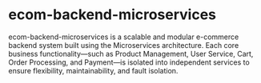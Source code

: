 # ecom-backend-microservices
ecom-backend-microservices is a scalable and modular e-commerce backend system built using the Microservices architecture. Each core business functionality—such as Product Management, User Service, Cart, Order Processing, and Payment—is isolated into independent services to ensure flexibility, maintainability, and fault isolation.
